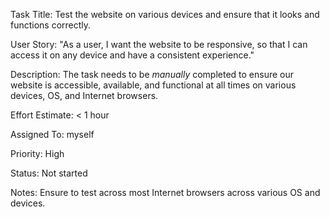 Task Title: Test the website on various devices and ensure that it looks and functions correctly.

User Story: "As a user, I want the website to be responsive, so that I can access it on any device and have a consistent experience."

Description: The task needs to be *manually* completed to ensure our website is accessible, available, and functional at all times on various devices, OS, and Internet browsers.

Effort Estimate: < 1 hour

Assigned To: myself

Priority: High

Status: Not started

Notes: Ensure to test across most Internet browsers across various OS and devices.